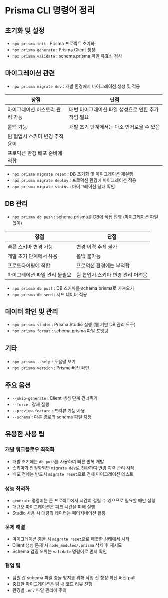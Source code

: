 # Prisma CLI 명령어 정리

## 초기화 및 설정

- `npx prisma init` : Prisma 프로젝트 초기화
- `npx prisma generate` : Prisma Client 생성
- `npx prisma validate` : schema.prisma 파일 유효성 검사

## 마이그레이션 관련

- `npx prisma migrate dev` : 개발 환경에서 마이그레이션 생성 및 적용

| 장점                            | 단점                                                |
| ------------------------------- | --------------------------------------------------- |
| 마이그레이션 히스토리 관리 가능 | 매번 마이그레이션 파일 생성으로 인한 추가 작업 필요 |
| 롤백 가능                       | 개발 초기 단계에서는 다소 번거로울 수 있음          |
| 팀 협업시 스키마 변경 추적 용이 |                                                     |
| 프로덕션 환경 배포 준비에 적합  |                                                     |

- `npx prisma migrate reset` : DB 초기화 및 마이그레이션 재실행
- `npx prisma migrate deploy` : 프로덕션 환경에 마이그레이션 적용
- `npx prisma migrate status` : 마이그레이션 상태 확인

## DB 관리

- `npx prisma db push` : schema.prisma를 DB에 직접 반영 (마이그레이션 파일 없이)

| 장점                          | 단점                              |
| ----------------------------- | --------------------------------- |
| 빠른 스키마 변경 가능         | 변경 이력 추적 불가               |
| 개발 초기 단계에서 유용       | 롤백 불가능                       |
| 프로토타이핑에 적합           | 프로덕션 환경에는 부적합          |
| 마이그레이션 파일 관리 불필요 | 팀 협업시 스키마 변경 관리 어려움 |

- `npx prisma db pull` : DB 스키마를 schema.prisma로 가져오기
- `npx prisma db seed` : 시드 데이터 적용

## 데이터 확인 및 관리

- `npx prisma studio` : Prisma Studio 실행 (웹 기반 DB 관리 도구)
- `npx prisma format` : schema.prisma 파일 포맷팅

## 기타

- `npx prisma --help` : 도움말 보기
- `npx prisma version` : Prisma 버전 확인

## 주요 옵션

- `--skip-generate` : Client 생성 단계 건너뛰기
- `--force` : 강제 실행
- `--preview-feature` : 프리뷰 기능 사용
- `--schema` : 다른 경로의 schema 파일 지정

## 유용한 사용 팁

### 개발 워크플로우 최적화

- 개발 초기에는 `db push`를 사용하여 빠른 반복 개발
- 스키마가 안정화되면 `migrate dev`로 전환하여 변경 이력 관리 시작
- 배포 전에는 반드시 `migrate reset`으로 전체 마이그레이션 테스트

### 성능 최적화

- `generate` 명령어는 큰 프로젝트에서 시간이 걸릴 수 있으므로 필요할 때만 실행
- 대규모 마이그레이션은 피크 시간을 피해 실행
- Studio 사용 시 대량의 데이터는 페이지네이션 활용

### 문제 해결

- 마이그레이션 충돌 시 `migrate reset`으로 깨끗한 상태에서 시작
- Client 생성 문제 시 `node_modules/.prisma` 삭제 후 재시도
- Schema 검증 오류는 `validate` 명령어로 먼저 확인

### 협업 팁

- 팀원 간 schema 파일 충돌 방지를 위해 작업 전 항상 최신 버전 pull
- 중요한 마이그레이션은 팀 내 코드 리뷰 진행
- 환경별 `.env` 파일 관리에 주의
